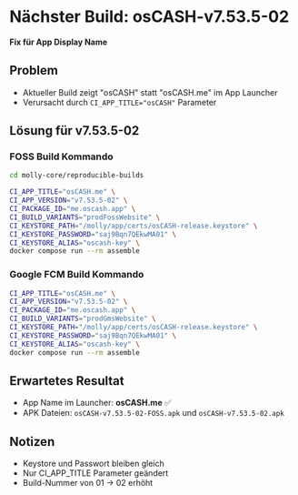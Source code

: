 # Nächster Build: osCASH-v7.53.5-02

**Fix für App Display Name**

## Problem
- Aktueller Build zeigt "osCASH" statt "osCASH.me" im App Launcher
- Verursacht durch `CI_APP_TITLE="osCASH"` Parameter

## Lösung für v7.53.5-02

### FOSS Build Kommando
```bash
cd molly-core/reproducible-builds

CI_APP_TITLE="osCASH.me" \
CI_APP_VERSION="v7.53.5-02" \
CI_PACKAGE_ID="me.oscash.app" \
CI_BUILD_VARIANTS="prodFossWebsite" \
CI_KEYSTORE_PATH="/molly/app/certs/osCASH-release.keystore" \
CI_KEYSTORE_PASSWORD="saj9Bqn7QEkwMA01" \
CI_KEYSTORE_ALIAS="oscash-key" \
docker compose run --rm assemble
```

### Google FCM Build Kommando
```bash
CI_APP_TITLE="osCASH.me" \
CI_APP_VERSION="v7.53.5-02" \
CI_PACKAGE_ID="me.oscash.app" \
CI_BUILD_VARIANTS="prodGmsWebsite" \
CI_KEYSTORE_PATH="/molly/app/certs/osCASH-release.keystore" \
CI_KEYSTORE_PASSWORD="saj9Bqn7QEkwMA01" \
CI_KEYSTORE_ALIAS="oscash-key" \
docker compose run --rm assemble
```

## Erwartetes Resultat
- App Name im Launcher: **osCASH.me** ✅
- APK Dateien: `osCASH-v7.53.5-02-FOSS.apk` und `osCASH-v7.53.5-02.apk`

## Notizen
- Keystore und Passwort bleiben gleich
- Nur CI_APP_TITLE Parameter geändert
- Build-Nummer von 01 → 02 erhöht